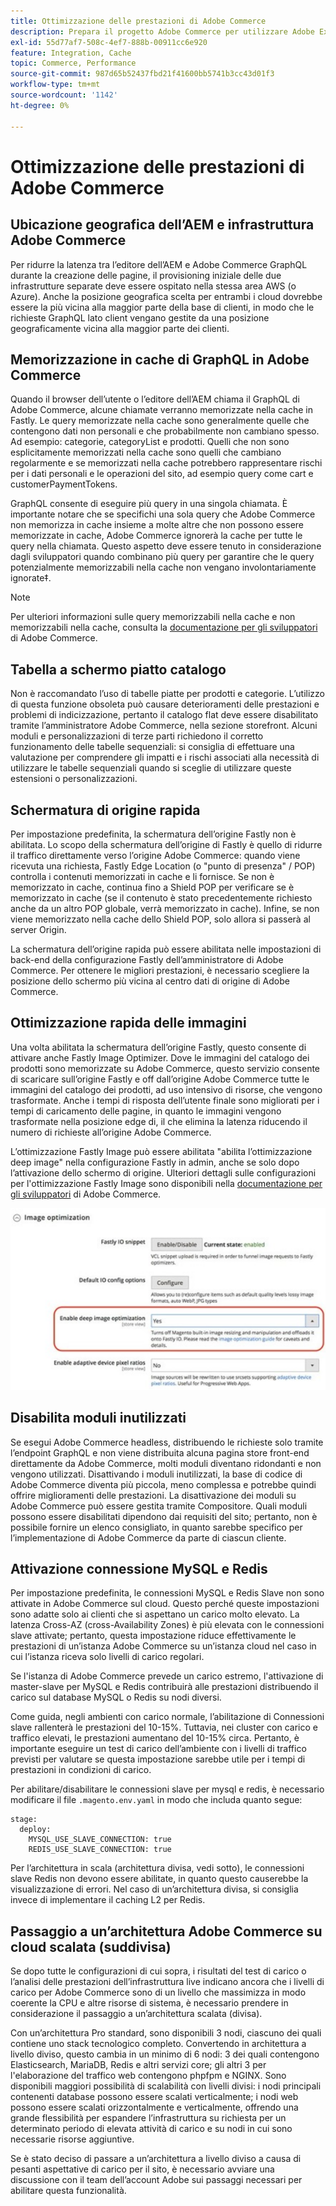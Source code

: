 ```yaml
---
title: Ottimizzazione delle prestazioni di Adobe Commerce
description: Prepara il progetto Adobe Commerce per utilizzare Adobe Experience Manager as a CMS modificando alcune impostazioni predefinite.
exl-id: 55d77af7-508c-4ef7-888b-00911cc6e920
feature: Integration, Cache
topic: Commerce, Performance
source-git-commit: 987d65b52437fbd21f41600bb5741b3cc43d01f3
workflow-type: tm+mt
source-wordcount: '1142'
ht-degree: 0%

---
```


# Ottimizzazione delle prestazioni di Adobe Commerce

## Ubicazione geografica dell’AEM e infrastruttura Adobe Commerce

Per ridurre la latenza tra l’editore dell’AEM e Adobe Commerce GraphQL durante la creazione delle pagine, il provisioning iniziale delle due infrastrutture separate deve essere ospitato nella stessa area AWS (o Azure). Anche la posizione geografica scelta per entrambi i cloud dovrebbe essere la più vicina alla maggior parte della base di clienti, in modo che le richieste GraphQL lato client vengano gestite da una posizione geograficamente vicina alla maggior parte dei clienti.

## Memorizzazione in cache di GraphQL in Adobe Commerce

Quando il browser dell’utente o l’editore dell’AEM chiama il GraphQL di Adobe Commerce, alcune chiamate verranno memorizzate nella cache
in Fastly. Le query memorizzate nella cache sono generalmente quelle che contengono dati non personali e che probabilmente non cambiano spesso. Ad esempio: categorie, categoryList e prodotti. Quelli che non sono esplicitamente memorizzati nella cache sono quelli che cambiano regolarmente e se memorizzati nella cache potrebbero rappresentare rischi per i dati personali e le operazioni del sito, ad esempio query come cart e customerPaymentTokens.

GraphQL consente di eseguire più query in una singola chiamata. È importante notare che se specifichi una sola query che Adobe Commerce non memorizza in cache insieme a molte altre che non possono essere memorizzate in cache, Adobe Commerce ignorerà la cache per tutte le query nella chiamata. Questo aspetto deve essere tenuto in considerazione dagli sviluppatori quando combinano più query per garantire che le query potenzialmente memorizzabili nella cache non vengano involontariamente ignorate‡.

>[!NOTE]
>
> Per ulteriori informazioni sulle query memorizzabili nella cache e non memorizzabili nella cache, consulta la [documentazione per gli sviluppatori](https://developer.adobe.com/commerce/webapi/graphql/caching.html) di Adobe Commerce.

## Tabella a schermo piatto catalogo

Non è raccomandato l’uso di tabelle piatte per prodotti e categorie. L’utilizzo di questa funzione obsoleta può causare deterioramenti delle prestazioni e problemi di indicizzazione, pertanto il catalogo flat deve essere disabilitato tramite l’amministratore Adobe Commerce, nella sezione storefront. Alcuni moduli e personalizzazioni di terze parti richiedono il corretto funzionamento delle tabelle sequenziali: si consiglia di effettuare una valutazione per comprendere gli impatti e i rischi associati alla necessità di utilizzare le tabelle sequenziali quando si sceglie di utilizzare queste estensioni o personalizzazioni.

## Schermatura di origine rapida

Per impostazione predefinita, la schermatura dell’origine Fastly non è abilitata. Lo scopo della schermatura dell’origine di Fastly è quello di ridurre il traffico direttamente verso l’origine Adobe Commerce: quando viene ricevuta una richiesta, Fastly Edge Location (o &quot;punto di presenza&quot; / POP) controlla i contenuti memorizzati in cache e li fornisce. Se non è memorizzato in cache, continua fino a Shield POP per verificare se è memorizzato in cache (se il contenuto è stato precedentemente richiesto anche da un altro POP globale, verrà memorizzato in cache). Infine, se non viene memorizzato nella cache dello Shield POP, solo allora si passerà al server Origin.

La schermatura dell’origine rapida può essere abilitata nelle impostazioni di back-end della configurazione Fastly dell’amministratore di Adobe Commerce. Per ottenere le migliori prestazioni, è necessario scegliere la posizione dello schermo più vicina al centro dati di origine di Adobe Commerce.

## Ottimizzazione rapida delle immagini

Una volta abilitata la schermatura dell’origine Fastly, questo consente di attivare anche Fastly Image Optimizer. Dove le immagini del catalogo dei prodotti sono memorizzate su Adobe Commerce, questo servizio consente di scaricare sull’origine Fastly e off dall’origine Adobe Commerce tutte le immagini del catalogo dei prodotti, ad uso intensivo di risorse, che vengono trasformate. Anche i tempi di risposta dell’utente finale sono migliorati per i tempi di caricamento delle pagine, in quanto le immagini vengono trasformate nella posizione edge di, il che elimina la latenza riducendo il numero di richieste all’origine Adobe Commerce.

L’ottimizzazione Fastly Image può essere abilitata &quot;abilita l’ottimizzazione deep image&quot; nella configurazione Fastly in admin, anche se solo dopo l’attivazione dello schermo di origine. Ulteriori dettagli sulle configurazioni per l&#39;ottimizzazione Fastly Image sono disponibili nella [documentazione per gli sviluppatori](https://experienceleague.adobe.com/en/docs/commerce-cloud-service/user-guide/cdn/fastly-image-optimization) di Adobe Commerce.

![Schermata delle impostazioni di ottimizzazione immagine Fastly nell&#39;amministrazione di Adobe Commerce](../assets/commerce-at-scale/image-optimization.svg)

## Disabilita moduli inutilizzati

Se esegui Adobe Commerce headless, distribuendo le richieste solo tramite l’endpoint GraphQL e non viene distribuita alcuna pagina store front-end direttamente da Adobe Commerce, molti moduli diventano ridondanti e non vengono utilizzati. Disattivando i moduli inutilizzati, la base di codice di Adobe Commerce diventa più piccola, meno complessa e potrebbe quindi offrire miglioramenti delle prestazioni. La disattivazione dei moduli su Adobe Commerce può essere gestita tramite Compositore. Quali moduli possono essere disabilitati dipendono dai requisiti del sito; pertanto, non è possibile fornire un elenco consigliato, in quanto sarebbe specifico per l’implementazione di Adobe Commerce da parte di ciascun cliente.

## Attivazione connessione MySQL e Redis

Per impostazione predefinita, le connessioni MySQL e Redis Slave non sono attivate in Adobe Commerce sul cloud. Questo perché queste impostazioni sono adatte solo ai clienti che si aspettano un carico molto elevato. La latenza Cross-AZ (cross-Availability Zones) è più elevata con le connessioni slave attivate; pertanto, questa impostazione riduce effettivamente le prestazioni di un’istanza Adobe Commerce su un’istanza cloud nel caso in cui l’istanza riceva solo livelli di carico regolari.

Se l&#39;istanza di Adobe Commerce prevede un carico estremo, l&#39;attivazione di master-slave per MySQL e Redis contribuirà alle prestazioni distribuendo il carico sul database MySQL o Redis su nodi diversi.

Come guida, negli ambienti con carico normale, l’abilitazione di Connessioni slave rallenterà le prestazioni del 10-15%. Tuttavia, nei cluster con carico e traffico elevati, le prestazioni aumentano del 10-15% circa. Pertanto, è importante eseguire un test di carico dell’ambiente con i livelli di traffico previsti per valutare se questa impostazione sarebbe utile per i tempi di prestazioni in condizioni di carico.

Per abilitare/disabilitare le connessioni slave per mysql e redis, è necessario modificare il file `.magento.env.yaml` in modo che includa quanto segue:

```
stage:
  deploy:
    MYSQL_USE_SLAVE_CONNECTION: true
    REDIS_USE_SLAVE_CONNECTION: true
```

Per l’architettura in scala (architettura divisa, vedi sotto), le connessioni slave Redis non devono essere abilitate, in quanto questo causerebbe la visualizzazione di errori. Nel caso di un’architettura divisa, si consiglia invece di implementare il caching L2 per Redis.

## Passaggio a un’architettura Adobe Commerce su cloud scalata (suddivisa)

Se dopo tutte le configurazioni di cui sopra, i risultati del test di carico o l’analisi delle prestazioni dell’infrastruttura live indicano ancora che i livelli di carico per Adobe Commerce sono di un livello che massimizza in modo coerente la CPU e altre risorse di sistema, è necessario prendere in considerazione il passaggio a un’architettura scalata (divisa).

Con un’architettura Pro standard, sono disponibili 3 nodi, ciascuno dei quali contiene uno stack tecnologico completo. Convertendo in architettura a livello diviso, questo cambia in un minimo di 6 nodi: 3 dei quali contengono Elasticsearch, MariaDB, Redis e altri servizi core; gli altri 3 per l&#39;elaborazione del traffico web contengono phpfpm e NGINX. Sono disponibili maggiori possibilità di scalabilità con livelli divisi: i nodi principali contenenti database possono essere scalati verticalmente; i nodi web possono essere scalati orizzontalmente e verticalmente, offrendo una grande flessibilità per espandere l’infrastruttura su richiesta per un determinato periodo di elevata attività di carico e su nodi in cui sono necessarie risorse aggiuntive.

Se è stato deciso di passare a un’architettura a livello diviso a causa di pesanti aspettative di carico per il sito, è necessario avviare una discussione con il team dell’account Adobe sui passaggi necessari per abilitare questa funzionalità.
